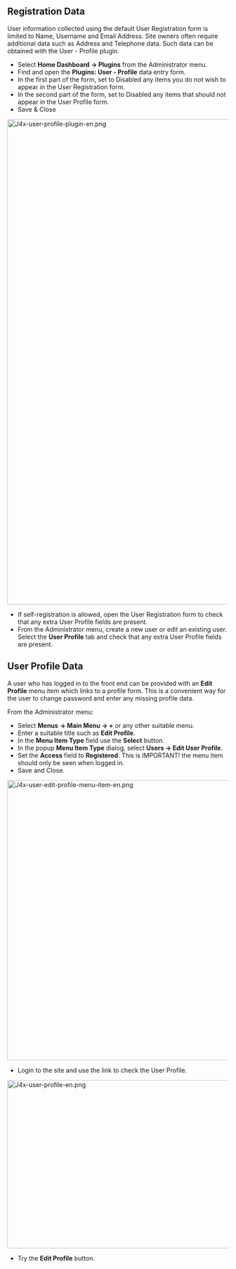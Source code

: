 <!-- Filename: J4.x:User_Profile / Display title: User Profile -->

## Registration Data

User information collected using the default User Registration form is
limited to Name, Username and Email Address. Site owners often require
additional data such as Address and Telephone data. Such data can be
obtained with the User - Profile plugin.

- Select **Home Dashboard **→** Plugins** from the Administrator menu.
- Find and open the **Plugins: User - Profile** data entry form.
- In the first part of the form, set to Disabled any items you do not
  wish to appear in the User Registration form.
- In the second part of the form, set to Disabled any items that should
  not appear in the User Profile form.
- Save & Close

<img
src="https://docs.joomla.org/images/thumb/6/60/J4x-user-profile-plugin-en.png/800px-J4x-user-profile-plugin-en.png"
class="thumbborder" decoding="async"
srcset="https://docs.joomla.org/images/6/60/J4x-user-profile-plugin-en.png 1.5x"
data-file-width="1000" data-file-height="1381" width="800" height="1105"
alt="J4x-user-profile-plugin-en.png" />

- If self-registration is allowed, open the User Registration form to
  check that any extra User Profile fields are present.
- From the Administrator menu, create a new user or edit an existing
  user. Select the **User Profile** tab and check that any extra User
  Profile fields are present.

## User Profile Data

A user who has logged in to the front end can be provided with an **Edit
Profile** menu item which links to a profile form. This is a convenient
way for the user to change password and enter any missing profile data.

From the Administrator menu:

- Select **Menus **→** Main Menu **→** +** or any other suitable menu.
- Enter a suitable title such as **Edit Profile**.
- In the **Menu Item Type** field use the **Select** button.
- In the popup **Menu Item Type** dialog, select **Users **→** Edit User
  Profile**.
- Set the **Access** field to **Registered**. This is IMPORTANT! the
  menu item should only be seen when logged in.
- Save and Close.

<img
src="https://docs.joomla.org/images/thumb/2/28/J4x-user-edit-profile-menu-item-en.png/800px-J4x-user-edit-profile-menu-item-en.png"
class="thumbborder" decoding="async"
srcset="https://docs.joomla.org/images/2/28/J4x-user-edit-profile-menu-item-en.png 1.5x"
data-file-width="1000" data-file-height="797" width="800" height="638"
alt="J4x-user-edit-profile-menu-item-en.png" />

- Login to the site and use the link to check the User Profile.

<img
src="https://docs.joomla.org/images/thumb/8/89/J4x-user-profile-en.png/800px-J4x-user-profile-en.png"
class="thumbborder" decoding="async"
srcset="https://docs.joomla.org/images/8/89/J4x-user-profile-en.png 1.5x"
data-file-width="1000" data-file-height="479" width="800" height="383"
alt="J4x-user-profile-en.png" />

- Try the **Edit Profile** button.
